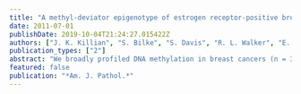 ```yaml
---
title: "A methyl-deviator epigenotype of estrogen receptor-positive breast carcinoma is associated with malignant biology"
date: 2011-07-01
publishDate: 2019-10-04T21:24:27.015422Z
authors: ["J. K. Killian", "S. Bilke", "S. Davis", "R. L. Walker", "E. Jaeger", "M. S. Killian", "J. J. Waterfall", "M. Bibikova", "J. B. Fan", "W. I. Smith", "P. S. Meltzer"]
publication_types: ["2"]
abstract: "We broadly profiled DNA methylation in breast cancers (n = 351) and benign parenchyma (n = 47) for correspondence with disease phenotype, using FFPE diagnostic surgical pathology specimens. Exploratory analysis revealed a distinctive primary invasive carcinoma subclass featuring extreme global methylation deviation. Subsequently, we tested the correlation between methylation remodeling pervasiveness and malignant biological features. A methyl deviation index (MDI) was calculated for each lesion relative to terminal ductal-lobular unit baseline, and group comparisons revealed that high-grade and short-survival estrogen receptor-positive (ER(+)) cancers manifest a significantly higher MDI than low-grade and long-survival ER(+) cancers. In contrast, ER(-) cancers display a significantly lower MDI, revealing a striking epigenomic distinction between cancer hormone receptor subtypes. Kaplan-Meier survival curves of MDI-based risk classes showed significant divergence between low- and high-risk groups. MDI showed superior prognostic performance to crude methylation levels, and MDI retained prognostic significance (P < 0.01) in Cox multivariate analysis, including clinical stage and pathological grade. Most MDI targets individually are significant markers of ER(+) cancer survival. Lymphoid and mesenchymal indexes were not substantially different between ER(+) and ER(-) groups and do not explain MDI dichotomy. However, the mesenchymal index was associated with ER(+) cancer survival, and a high lymphoid index was associated with medullary carcinoma. Finally, a comparison between metastases and primary tumors suggests methylation patterns are established early and maintained through disease progression for both ER(+) and ER(-) tumors."
featured: false
publication: "*Am. J. Pathol.*"
---
```


